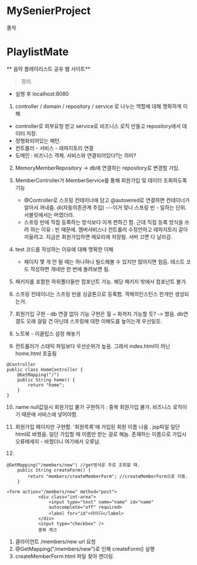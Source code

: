# MySenierProject
졸작
# PlaylistMate

 ** 음악 플레이리스트 공유 웹 사이트**

> 정리.

* 실행 후 localhost:8080

1.  controller / domain / repository / service 로 나누는 역할에 대해 명확하게 이해

   * controller로 외부요청 받고 service로 비즈니스 로직 만들고 repository에서 데이터 저장.
   * 정형화되어있는 패턴.
   * 컨트롤러 - 서비스 - 레파지토리 연결 
   * 도메인 : 비즈니스 객체. 서비스와 연결되어있다?는 의미?

2.  MemoryMemberRepository -> db에 연결하는 repository로 변경할 거임. 

3. MemberController가 MemberService를 통해 회원가입 및 데이터 조회하도록 기능
   * @Controller로 스프링 컨테이너에 담고 @autowired로 연결하면 컨테이너가 알아서 꺼내줌. di(자동의존관계 주입)  ---이거 맞나
     스프링 빈 - 일하는 단위. 서블릿에서는 머였더라.
   * 스프링 빈에 직접 등록하는 방식보다 이게 편하긴 함. 
     근데 직접 등록 방식을 쓰려 하는 이유 : 빈 때문에. 멤버서비스나 컨트롤러 수정안하고 레파지토리 갈아끼울려고.
                                         지금은 회원가입하면 메모리에 저장됨. 서버 끄면 다 날라감.
4. test 코드를 작성하는 이유에 대해 명확한 이해
   * 페이지 몇 개 안 될 때는 하나하나 빌드해볼 수 있지만 많아지면 힘듬. 테스트 코드 작성하면 개네만 한 번에 돌려보면 됨.
     

5. 패키지를 포함한 하위폴더들만 컴포넌트 가능. 해당 패키지 밖에서 컴포넌트 불가.
  
6. 스프링 컨테이너는 스프링 빈을 싱글톤으로 등록함. 객체의인스턴스 한개만 생성되는거.

7. 회원가입 구현 - db 연결 없이 기능 구현은 월 ~ 화까지 가능할 듯? -> 했음.
   db연결도 오래 걸릴 건 아닌데 스프링에 대한 이해도를 높이는게 우선일듯.

8. 노트북 - 이클립스 설정 해놓기

9. 컨트롤러가 스태틱 파일보다 우선순위가 높음. 그래서 index.html이 아닌 home.html 호출됨   
```
@Controller
public class HomeController {	
	@GetMapping("/")
	public String home() {
		return "home"; 
	}
} 
```
10. name null값일시 회원가입 불가 구현하기 : 중복 회원가입 불가. 비즈니스 로직이기 때문에 서비스에 넣어야함.

11. 회원가입 페이지만 구현함. '회원목록'에 가입된 회원 이름 나옴 . jsp파일 일단 html로 바꿨음. 일단 가입할 때 이름만 받는 걸로 해놈.
    존재하는 이름으로 가입시 오류메세지 - 바꿨더니 여기에서 오류남. 

12. 
```
@GetMapping("/members/new") //get벙삭운 주로 조회할 때.
	public String createForm() {
		return "members/createMemberForm"; //createMemberForm으로 이동. 
	}
```
```
<form action="/members/new" method="post">
			<div class="int-area">
				<input type="text" name="name" id="name"
				autocomplete="off" required>
				<label for="id">아이디</label>
			</div>
			<input type="checkbox" />
			중복 체크
```

   1. 클라이언트 /members/new url 요청 
   2. @GetMapping("/members/new")로 인해 createForm() 실행 
   3. createMemberForm.html 파일 찾아 렌더링.

